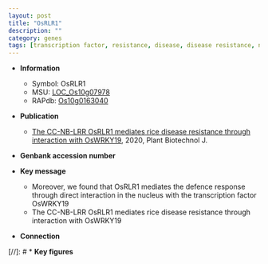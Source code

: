 ```yaml
---
layout: post
title: "OsRLR1"
description: ""
category: genes
tags: [transcription factor, resistance, disease, disease resistance, nucleus, defence, defence response]
---
```


* **Information**  
    + Symbol: OsRLR1  
    + MSU: [LOC_Os10g07978](http://rice.plantbiology.msu.edu/cgi-bin/ORF_infopage.cgi?orf=LOC_Os10g07978)  
    + RAPdb: [Os10g0163040](http://rapdb.dna.affrc.go.jp/viewer/gbrowse_details/irgsp1?name=Os10g0163040)  

* **Publication**  
    + [The CC-NB-LRR OsRLR1 mediates rice disease resistance through interaction with OsWRKY19](http://www.ncbi.nlm.nih.gov/pubmed?term=The+CC-NB-LRR+OsRLR1+mediates+rice+disease+resistance+through+interaction+with+OsWRKY19%5BTitle%5D), 2020, Plant Biotechnol J.

* **Genbank accession number**  

* **Key message**  
    + Moreover, we found that OsRLR1 mediates the defence response through direct interaction in the nucleus with the transcription factor OsWRKY19
    + The CC-NB-LRR OsRLR1 mediates rice disease resistance through interaction with OsWRKY19

* **Connection**  

[//]: # * **Key figures**  


